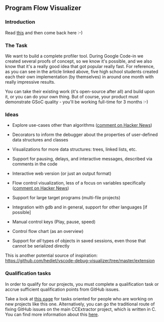 
## Program Flow Visualizer

### Introduction

Read [this](https://medium.com/@carlosfernandezsanz/generating-videos-of-algorithms-implementations-with-python-3422c4dd04f0) and then come back here :-)

### The Task

We want to build a complete profiler tool. During Google Code-in we created several proofs of concept, so we know it's possible, and we also know that it's a really good idea that got popular really fast. For reference, as you can see in the article linked above, five high school students created each their own implementation (by themselves) in around one month with really impressive results.

You can take their existing work (it's open-source after all) and build upon it, or you can do your own thing. But of course, your product must demonstrate GSoC quality - you'll be working full-time for 3 months :-)

### Ideas


*  Explore use-cases other than algorithms ([comment on Hacker News](https://news.ycombinator.com/item?id=22179697))

*  Decorators to inform the debugger about the properties of user-defined data structures and classes

*  Visualizations for more data structures: trees, linked lists, etc.

*  Support for pausing, delays, and interactive messages, described via comments in the code

*  Interactive web version (or just an output format)

*  Flow control visualization, less of a focus on variables specifically ([comment on Hacker News](https://news.ycombinator.com/item?id=22178451))

*  Support for large target programs (multi-file projects)

*  Integration with gdb and in general, support for other languages [if possible]

*  Manual control keys (Play, pause, speed)

*  Control flow chart (as an overview)

*  Support for *all* types of objects in saved sessions, even those that cannot be serialized directly


This is another potential source of inspiration: https://github.com/hediet/vscode-debug-visualizer/tree/master/extension

### Qualification tasks

In order to qualify for our projects, you must complete a qualification task or accrue sufficient qualification points from GitHub issues.

Take a look at [this page](https://ccextractor.org/public/gsoc/takehome) for tasks oriented for people who are working on new projects like this one. Alternatively, you can go the traditional route of fixing GitHub issues on the main CCExtractor project, which is written in C. You can find more information about this [here](https://ccextractor.org/public/gsoc/ideas_page_for_summer_of_code_2020#about_the_projects_and_getting_accepted).

